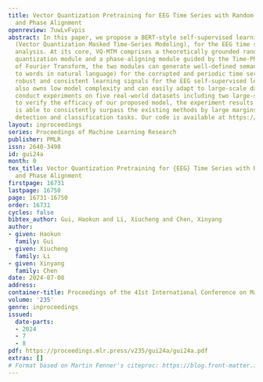 ```yaml
---
title: Vector Quantization Pretraining for EEG Time Series with Random Projection
  and Phase Alignment
openreview: 7uwLvFvpis
abstract: In this paper, we propose a BERT-style self-supervised learning model, VQ-MTM
  (Vector Quantization Masked Time-Series Modeling), for the EEG time series data
  analysis. At its core, VQ-MTM comprises a theoretically grounded random-projection
  quantization module and a phase-aligning module guided by the Time-Phase-Shift Equivariance
  of Fourier Transform, the two modules can generate well-defined semantic units (akin
  to words in natural language) for the corrupted and periodic time series, thus offering
  robust and consistent learning signals for the EEG self-supervised learning. VQ-MTM
  also owns low model complexity and can easily adapt to large-scale datasets. We
  conduct experiments on five real-world datasets including two large-scale datasets
  to verify the efficacy of our proposed model, the experiment results show that VQ-MTM
  is able to consistently surpass the existing methods by large margins on both seizure
  detection and classification tasks. Our code is available at https://github.com/HaokunGUI/VQ_MTM.
layout: inproceedings
series: Proceedings of Machine Learning Research
publisher: PMLR
issn: 2640-3498
id: gui24a
month: 0
tex_title: Vector Quantization Pretraining for {EEG} Time Series with Random Projection
  and Phase Alignment
firstpage: 16731
lastpage: 16750
page: 16731-16750
order: 16731
cycles: false
bibtex_author: Gui, Haokun and Li, Xiucheng and Chen, Xinyang
author:
- given: Haokun
  family: Gui
- given: Xiucheng
  family: Li
- given: Xinyang
  family: Chen
date: 2024-07-08
address:
container-title: Proceedings of the 41st International Conference on Machine Learning
volume: '235'
genre: inproceedings
issued:
  date-parts:
  - 2024
  - 7
  - 8
pdf: https://proceedings.mlr.press/v235/gui24a/gui24a.pdf
extras: []
# Format based on Martin Fenner's citeproc: https://blog.front-matter.io/posts/citeproc-yaml-for-bibliographies/
---
```

